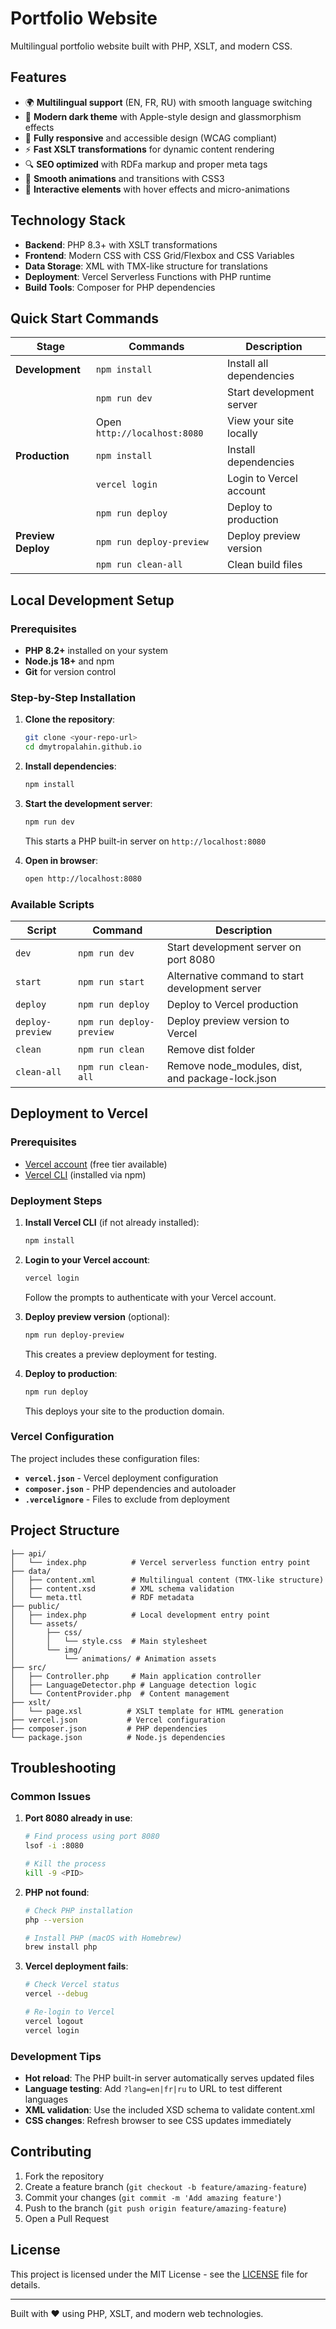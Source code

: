 # Portfolio Website

Multilingual portfolio website built with PHP, XSLT, and modern CSS.

## Features

- 🌍 **Multilingual support** (EN, FR, RU) with smooth language switching
- 🎨 **Modern dark theme** with Apple-style design and glassmorphism effects
- 📱 **Fully responsive** and accessible design (WCAG compliant)
- ⚡ **Fast XSLT transformations** for dynamic content rendering
- 🔍 **SEO optimized** with RDFa markup and proper meta tags
- 🚀 **Smooth animations** and transitions with CSS3
- 💫 **Interactive elements** with hover effects and micro-animations

## Technology Stack

- **Backend**: PHP 8.3+ with XSLT transformations
- **Frontend**: Modern CSS with CSS Grid/Flexbox and CSS Variables
- **Data Storage**: XML with TMX-like structure for translations
- **Deployment**: Vercel Serverless Functions with PHP runtime
- **Build Tools**: Composer for PHP dependencies

## Quick Start Commands

| Stage | Commands | Description |
|-------|----------|-------------|
| **Development** | `npm install` | Install all dependencies |
| | `npm run dev` | Start development server |
| | Open `http://localhost:8080` | View your site locally |
| **Production** | `npm install` | Install dependencies |
| | `vercel login` | Login to Vercel account |
| | `npm run deploy` | Deploy to production |
| **Preview Deploy** | `npm run deploy-preview` | Deploy preview version |
| | `npm run clean-all` | Clean build files |

## Local Development Setup

### Prerequisites

- **PHP 8.2+** installed on your system
- **Node.js 18+** and npm
- **Git** for version control

### Step-by-Step Installation

1. **Clone the repository**:

   ```bash
   git clone <your-repo-url>
   cd dmytropalahin.github.io
   ```

2. **Install dependencies**:

   ```bash
   npm install
   ```

3. **Start the development server**:

   ```bash
   npm run dev
   ```

   This starts a PHP built-in server on `http://localhost:8080`

4. **Open in browser**:

   ```bash
   open http://localhost:8080
   ```

### Available Scripts

| Script | Command | Description |
|--------|---------|-------------|
| `dev` | `npm run dev` | Start development server on port 8080 |
| `start` | `npm run start` | Alternative command to start development server |
| `deploy` | `npm run deploy` | Deploy to Vercel production |
| `deploy-preview` | `npm run deploy-preview` | Deploy preview version to Vercel |
| `clean` | `npm run clean` | Remove dist folder |
| `clean-all` | `npm run clean-all` | Remove node_modules, dist, and package-lock.json |

## Deployment to Vercel

### Prerequisites

- [Vercel account](https://vercel.com) (free tier available)
- [Vercel CLI](https://vercel.com/cli) (installed via npm)

### Deployment Steps

1. **Install Vercel CLI** (if not already installed):

   ```bash
   npm install
   ```

2. **Login to your Vercel account**:

   ```bash
   vercel login
   ```

   Follow the prompts to authenticate with your Vercel account.

3. **Deploy preview version** (optional):

   ```bash
   npm run deploy-preview
   ```

   This creates a preview deployment for testing.

4. **Deploy to production**:

   ```bash
   npm run deploy
   ```

   This deploys your site to the production domain.

### Vercel Configuration

The project includes these configuration files:

- **`vercel.json`** - Vercel deployment configuration
- **`composer.json`** - PHP dependencies and autoloader
- **`.vercelignore`** - Files to exclude from deployment

## Project Structure

```
├── api/
│   └── index.php          # Vercel serverless function entry point
├── data/
│   ├── content.xml        # Multilingual content (TMX-like structure)
│   ├── content.xsd        # XML schema validation
│   └── meta.ttl           # RDF metadata
├── public/
│   ├── index.php          # Local development entry point
│   └── assets/
│       ├── css/
│       │   └── style.css  # Main stylesheet
│       └── img/
│           └── animations/ # Animation assets
├── src/
│   ├── Controller.php     # Main application controller
│   ├── LanguageDetector.php # Language detection logic
│   └── ContentProvider.php  # Content management
├── xslt/
│   └── page.xsl          # XSLT template for HTML generation
├── vercel.json           # Vercel configuration
├── composer.json         # PHP dependencies
└── package.json          # Node.js dependencies
```

## Troubleshooting

### Common Issues

1. **Port 8080 already in use**:

   ```bash
   # Find process using port 8080
   lsof -i :8080
   
   # Kill the process
   kill -9 <PID>
   ```

2. **PHP not found**:

   ```bash
   # Check PHP installation
   php --version
   
   # Install PHP (macOS with Homebrew)
   brew install php
   ```

3. **Vercel deployment fails**:

   ```bash
   # Check Vercel status
   vercel --debug
   
   # Re-login to Vercel
   vercel logout
   vercel login
   ```

### Development Tips

- **Hot reload**: The PHP built-in server automatically serves updated files
- **Language testing**: Add `?lang=en|fr|ru` to URL to test different languages
- **XML validation**: Use the included XSD schema to validate content.xml
- **CSS changes**: Refresh browser to see CSS updates immediately

## Contributing

1. Fork the repository
2. Create a feature branch (`git checkout -b feature/amazing-feature`)
3. Commit your changes (`git commit -m 'Add amazing feature'`)
4. Push to the branch (`git push origin feature/amazing-feature`)
5. Open a Pull Request

## License

This project is licensed under the MIT License - see the [LICENSE](LICENSE) file for details.

---

Built with ❤️ using PHP, XSLT, and modern web technologies.
